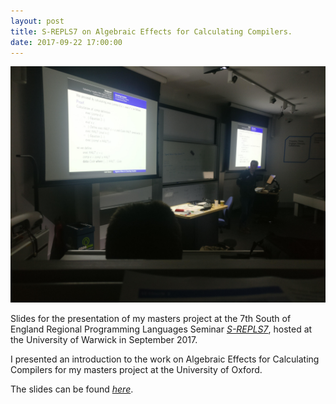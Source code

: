 ```yaml
---
layout: post
title: S-REPLS7 on Algebraic Effects for Calculating Compilers.
date: 2017-09-22 17:00:00
---
```

<center><img class="row one top" src="/img/srepls7.jpg" alt="Calculating Compilers at S-REPLS7"></center>

Slides for the presentation of my masters project at the 7th South of England Regional Programming Languages Seminar [_S-REPLS7_](https://www2.warwick.ac.uk/fac/sci/dcs/events/srepls7/programme), hosted at the University of Warwick in September 2017.

I presented an introduction to the work on Algebraic Effects for Calculating Compilers for my masters project at the University of Oxford. 

The slides can be found [_here_](https://github.com/lukeg101/Talks/blob/master/AlgbraicEffectsCalculatingCompilers.pdf).

